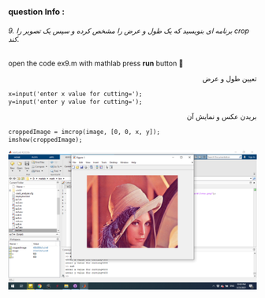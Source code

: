 
### question Info :

###### 9. برنامه ای بنویسید که یک طول و عرض را مشخص کرده و سپس یک تصویر را crop کند.

open the code ex9.m with mathlab press **run** button :rocket: 

<div dir = "rtl">
تعیین طول و عرض
</div>

```
x=input('enter x value for cutting=');
y=input('enter y value for cutting=');
```

<div dir = "rtl">
بریدن عکس و نمایش آن
</div>

```
croppedImage = imcrop(image, [0, 0, x, y]);
imshow(croppedImage);
```

![img](https://github.com/semnan-university-ai/image-processing-class/blob/main/excersiecs/mohammadhoseinazad/9/ex9.png)
